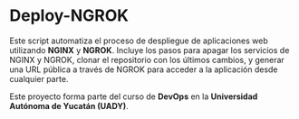 # Deploy-NGROK

Este script automatiza el proceso de despliegue de aplicaciones web utilizando **NGINX** y **NGROK**. Incluye los pasos para apagar los servicios de NGINX y NGROK, clonar el repositorio con los últimos cambios, y generar una URL pública a través de NGROK para acceder a la aplicación desde cualquier parte.

Este proyecto forma parte del curso de **DevOps** en la **Universidad Autónoma de Yucatán (UADY)**.
